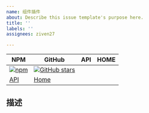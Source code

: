 ```yaml
---
name: 组件插件
about: Describe this issue template's purpose here.
title: ''
labels: ''
assignees: ziven27

---
```


| NPM | GitHub | API | HOME |
|-----| ----- |----- |-----|
| [![npm](https://img.shields.io/npm/v/ejs)](https://www.npmjs.com/package/ejs) | [![GitHub stars](https://img.shields.io/github/stars/mde/ejs?style=social)](https://github.com/mde/ejs)
 | [API](https://ejs.co/#docs) | [Home](https://ejs.co/) |

## 描述
